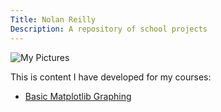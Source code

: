 ```yaml
---
Title: Nolan Reilly
Description: A repository of school projects 
---
```


![My Pictures](/pics/analyticspic.jpeg)

This is content I have developed for my courses:

- [Basic Matplotlib Graphing](/graphing/index.md)
